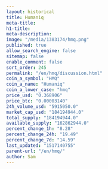 ```yaml
---
layout: historical
title: Humaniq
meta-title: 
h1-title: 
meta-description: 
image: "/media/1383174/hmq.png"
published: true
allow_search_engine: false
sitemap: false
enable_comment: false
sort_order: 245
permalink: "/en/hmq/discussion.html"
coin_a_symbol: "HMQ"
coin_a_name: "Humaniq"
coin_a_lower_case: "hmq"
price_usd: "0.368906"
price_btc: "0.00003140"
24h_volume_usd: "5915050.0"
market_cap_usd: "184194944.0"
total_supply: "184194944.0"
available_supply: "162862944.0"
percent_change_1h: "8.28"
percent_change_24h: "19.49"
percent_change_7d: "14.59"
last_updated: "1517140755"
parent-url: "/en/hmq/"
author: Sam
---
```


